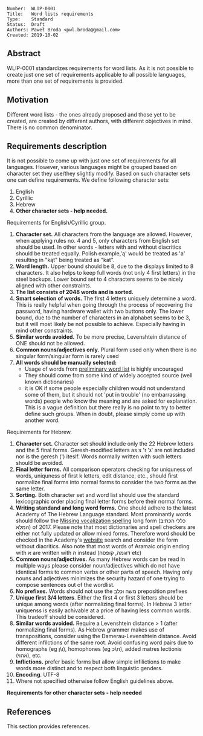 ```
Number:  WLIP-0001
Title:   Word lists requirements
Type:    Standard
Status:  Draft
Authors: Paweł Broda <pwl.broda@gmail.com>
Created: 2019-10-02
```

## Abstract

WLIP-0001 standardizes requirements for word lists. As it is not possible to create just one set of requirements 
applicable to all possible languages, more than one set of requirements is provided.

## Motivation

Different word lists - the ones already proposed and those yet to be created, are created by different authors,
with different objectives in mind. There is no common denominator.

## Requirements description

It is not possible to come up with just one set of requirements for all languages.
However, various languages might be grouped based on character set they use/they slightly modify.
Based on such character sets one can define requirements. We define following character sets:
1. English
2. Cyrillic
3. Hebrew
4. **Other character sets - help needed.**

Requirements for English/Cyrillic group.

1. **Character set.** All characters from the language are allowed. However, when applying rules no. 4 and 5,
only characters from English set should be used. In other words - letters with and without diacritics should be treated
equally.
Polish example,'ą' would be treated as 'a' resulting in "kąt" being treated as "kat".
2. **Word length.** Upper bound should be 8, due to the displays limited to 8 characters.
It also helps to keep full words (not only 4 first letters) in the steel backups. Lower bound set to 4 characters seems
to be nicely aligned with other constraints.
3. **The list consists of 2048 words and is sorted.**
4. **Smart selection of words.** The first 4 letters uniquely determine a word. This is really helpful when going
through the process of recovering the password, having hardware wallet with two buttons only. The lower bound, due to the number of characters
in an alphabet seems to be 3, but it will most likely be not possible to achieve. Especially having in mind other
constraints.
5. **Similar words avoided.** To be more precise, Levenshtein distance of ONE should not be allowed.
6. **Common nouns/adjectives only.** Plural form used only when there is no singular form/singular form is rarely used
7. **All words should be manually selected:**
   - Usage of words from [preliminary word list](wlip-0003/preliminary-word-lists/english_us) is highly encouraged 
   - They should come from some kind of widely accepted source (well known dictionaries)
   - it is OK if some people especially children would not understand some of them,
  but it should not 'put in trouble' (no embarrassing words) people who know the meaning and are asked for explanation.
  This is a vague definition but there really is no point to try to better define such groups. When in doubt, please
  simply come up with another word.

Requirements for Hebrew.
1. **Character set.** Character set should include only the 22 Hebrew letters and the 5 final forms. Geresh-modified letters as ג' ז' צ' are not included nor is the geresh (') iteslf. Words normally written with such letters should be avoided.
2. **Final letter forms.** All comparison operators checking for uniquness of words, uniquness of first k letters, edit distance, etc., should first normalize final forms into normal forms to consider the two forms as the same letter.
3. **Sorting.** Both character set and word list should use the standard lexicographic order placing final letter forms before their normal forms.
4. **Writing standand and long word forms.** One should adhere to the latest Academy of The Hebrew Language standard. Most prominantly words should follow the [Missing vocalization spelling](https://hebrew-academy.org.il/topic/hahlatot/missingvocalizationspelling) long form (כללי הכתיב המלא) of 2017. Please note that most dictionaries and spell checkers are either not fully updated or allow mixed forms. Therefore word should be checked in the Academy's [website](https://hebrew-academy.org.il) search and consider the form without diacritics. Also note that most words of Aramaic origin ending with א are written with ה instead (דוגמה, קופסה etc) 
5. **Common nouns/adjectives.** As many Hebrew words can be read in multiple ways please consider noun/adjectives which do not have identical forms to common verbs or other parts of speech. Having only nouns and adjectives minimizes the security hazard of one trying to compose sentences out of the wordlist. 
6. **No prefixes.** Words should not use the משה וכלב preposition prefixes
7. **Unique first 3/4 letters**. Either the first 4 or first 3 letters should be unique among words (after normalizing final forms). In Hebrew 3 letter uniquenss is easily achivable at a price of having less common words. This tradeoff should be considered.
8. **Similar words avoided.** Require a Levenshtein distance > 1 (after normalizing final forms). As Hebrew grammer makes use of transpositions, consider using the Damerau-Levenshtein distance. Avoid different infilctions of the same root. Avoid confusing word pairs due to homographs (eg ו\ן), homophones (eg ח\כ), added matres lectionis (אהוי), etc.
9. **Inflictions.** prefer basic forms but allow simple infilictions to make words more distinct and to respect both linguistic genders.
10. **Encoding**. UTF-8
11. Where not specified otherwise follow English guidelines above.

**Requirements for other character sets - help needed**

## References

This section provides references.
